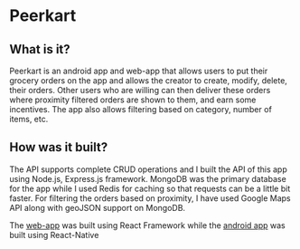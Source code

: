 # Peerkart

## What is it?
Peerkart is an android app and web-app that allows users to put their grocery orders on the app and allows the creator to 
create, modify, delete, their orders. Other users who are willing can then deliver these orders where proximity filtered 
orders are shown to them, and earn some incentives. The app also allows filtering based on category, number of items, etc.

## How was it built?
The API supports complete CRUD operations and 
I built the API of this app using Node.js, Express.js framework. 
MongoDB was the primary database for the app while 
I used Redis for caching so that requests can be a little bit faster. 
For filtering the orders based on proximity, I have used Google Maps API along with geoJSON support on MongoDB.

The [web-app](https://github.com/Arsh-ak7/peerkart-frontend) was built using React Framework while the [android app](https://github.com/Arsh-ak7/peerkartandroid/) was built using React-Native 
 
